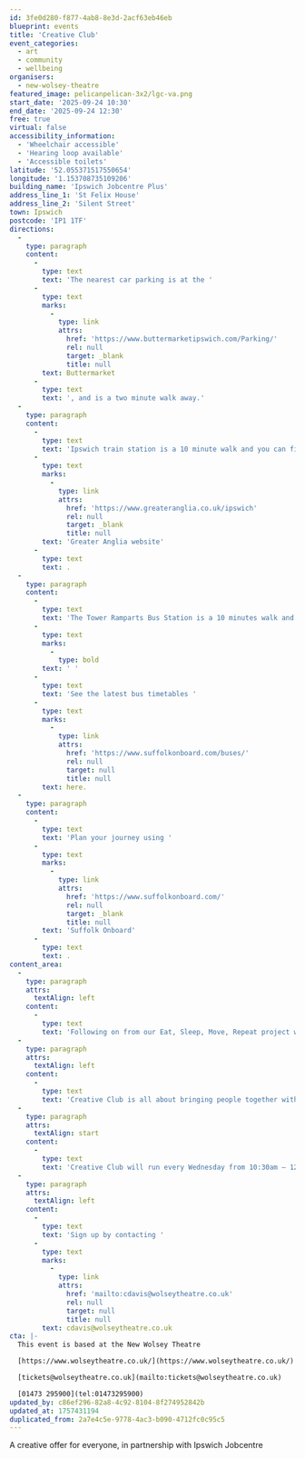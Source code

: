 ```yaml
---
id: 3fe0d280-f877-4ab8-8e3d-2acf63eb46eb
blueprint: events
title: 'Creative Club'
event_categories:
  - art
  - community
  - wellbeing
organisers:
  - new-wolsey-theatre
featured_image: pelicanpelican-3x2/lgc-va.png
start_date: '2025-09-24 10:30'
end_date: '2025-09-24 12:30'
free: true
virtual: false
accessibility_information:
  - 'Wheelchair accessible'
  - 'Hearing loop available'
  - 'Accessible toilets'
latitude: '52.055371517550654'
longitude: '1.153708735109206'
building_name: 'Ipswich Jobcentre Plus'
address_line_1: 'St Felix House'
address_line_2: 'Silent Street'
town: Ipswich
postcode: 'IP1 1TF'
directions:
  -
    type: paragraph
    content:
      -
        type: text
        text: 'The nearest car parking is at the '
      -
        type: text
        marks:
          -
            type: link
            attrs:
              href: 'https://www.buttermarketipswich.com/Parking/'
              rel: null
              target: _blank
              title: null
        text: Buttermarket
      -
        type: text
        text: ', and is a two minute walk away.'
  -
    type: paragraph
    content:
      -
        type: text
        text: 'Ipswich train station is a 10 minute walk and you can find up to date train times on the '
      -
        type: text
        marks:
          -
            type: link
            attrs:
              href: 'https://www.greateranglia.co.uk/ipswich'
              rel: null
              target: _blank
              title: null
        text: 'Greater Anglia website'
      -
        type: text
        text: .
  -
    type: paragraph
    content:
      -
        type: text
        text: 'The Tower Ramparts Bus Station is a 10 minutes walk and buses run frequently.'
      -
        type: text
        marks:
          -
            type: bold
        text: ' '
      -
        type: text
        text: 'See the latest bus timetables '
      -
        type: text
        marks:
          -
            type: link
            attrs:
              href: 'https://www.suffolkonboard.com/buses/'
              rel: null
              target: null
              title: null
        text: here.
  -
    type: paragraph
    content:
      -
        type: text
        text: 'Plan your journey using '
      -
        type: text
        marks:
          -
            type: link
            attrs:
              href: 'https://www.suffolkonboard.com/'
              rel: null
              target: _blank
              title: null
        text: 'Suffolk Onboard'
      -
        type: text
        text: .
content_area:
  -
    type: paragraph
    attrs:
      textAlign: left
    content:
      -
        type: text
        text: 'Following on from our Eat, Sleep, Move, Repeat project with Ipswich Jobcentre, our new Creative Club will be starting in September!'
  -
    type: paragraph
    attrs:
      textAlign: left
    content:
      -
        type: text
        text: 'Creative Club is all about bringing people together with creativity! The club will be run by a multi-disciplinary artist, who will help you to get creative, learn new skills and share your interests.'
  -
    type: paragraph
    attrs:
      textAlign: start
    content:
      -
        type: text
        text: 'Creative Club will run every Wednesday from 10:30am – 12:30pm (exc. school holidays). It is free and open to everyone of all ages.'
  -
    type: paragraph
    attrs:
      textAlign: left
    content:
      -
        type: text
        text: 'Sign up by contacting '
      -
        type: text
        marks:
          -
            type: link
            attrs:
              href: 'mailto:cdavis@wolseytheatre.co.uk'
              rel: null
              target: null
              title: null
        text: cdavis@wolseytheatre.co.uk
cta: |-
  This event is based at the New Wolsey Theatre

  [https://www.wolseytheatre.co.uk/](https://www.wolseytheatre.co.uk/)

  [tickets@wolseytheatre.co.uk](mailto:tickets@wolseytheatre.co.uk)

  [01473 295900](tel:01473295900)
updated_by: c86ef296-82a8-4c92-8104-8f274952842b
updated_at: 1757431194
duplicated_from: 2a7e4c5e-9778-4ac3-b090-4712fc0c95c5
---
```

A creative offer for everyone, in partnership with Ipswich Jobcentre